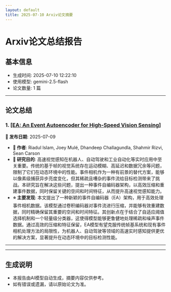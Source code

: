 ```yaml
---
layout: default
title: 2025-07-10 Arxiv论文摘要
---
```


# Arxiv论文总结报告

## 基本信息
- 生成时间: 2025-07-10 12:22:10
- 使用模型: gemini-2.5-flash
- 论文数量: 1 篇

---

## 论文总结

### 1. [[EA: An Event Autoencoder for High-Speed Vision Sensing]](http://arxiv.org/abs/2507.06459v1)
<!-- 2025-07-09 -->
**📅 发布日期**: 2025-07-09

*   **👥 作者**: Riadul Islam, Joey Mulé, Dhandeep Challagundla, Shahmir Rizvi, Sean Carson
*   **🎯 研究目的**: 高速视觉感知在机器人、自动驾驶和工业自动化等实时应用中至关重要。传统的基于帧的视觉系统存在运动模糊、高延迟和数据冗余等问题，限制了它们在动态环境中的性能。事件相机作为一种有前景的替代方案，能够以像素级捕获异步亮度变化，但其稀疏且嘈杂的事件流给目标检测带来了挑战。本研究旨在解决这些问题，提出一种事件自编码器架构，以高效压缩和重建事件数据，同时保留关键的空间和时间特征，从而提升高速视觉感知能力。
*   **⭐ 主要发现**: 本文提出了一种新颖的事件自编码器（EA）架构，用于高效处理事件相机数据。该模型通过卷积编码器对事件流进行压缩，并能够有效重建数据，同时精确保留其重要的空间和时间特征。其创新点在于结合了自适应阈值选择机制和一个轻量级分类器，这使得模型能够更鲁健地处理稀疏和噪声事件数据。通过高效的压缩和特征保留，EA模型有望克服传统帧基系统和现有事件相机处理方法的局限性，为机器人、自动驾驶等领域的高速实时感知提供更优的解决方案，显著提升在动态环境中的目标检测性能。

---

---

## 生成说明
- 本报告由AI模型自动生成，摘要内容仅供参考。
- 如有错误或遗漏，请以原始论文为准。
